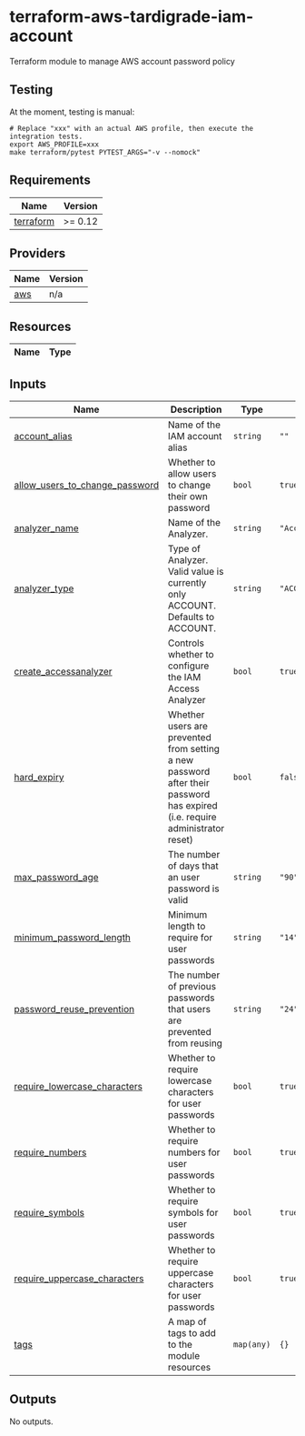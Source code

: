 # terraform-aws-tardigrade-iam-account

Terraform module to manage AWS account password policy

## Testing

At the moment, testing is manual:

```
# Replace "xxx" with an actual AWS profile, then execute the integration tests.
export AWS_PROFILE=xxx 
make terraform/pytest PYTEST_ARGS="-v --nomock"
```

<!-- BEGIN TFDOCS -->
## Requirements

| Name | Version |
|------|---------|
| <a name="requirement_terraform"></a> [terraform](#requirement\_terraform) | >= 0.12 |

## Providers

| Name | Version |
|------|---------|
| <a name="provider_aws"></a> [aws](#provider\_aws) | n/a |

## Resources

| Name | Type |
|------|------|

## Inputs

| Name | Description | Type | Default | Required |
|------|-------------|------|---------|:--------:|
| <a name="input_account_alias"></a> [account\_alias](#input\_account\_alias) | Name of the IAM account alias | `string` | `""` | no |
| <a name="input_allow_users_to_change_password"></a> [allow\_users\_to\_change\_password](#input\_allow\_users\_to\_change\_password) | Whether to allow users to change their own password | `bool` | `true` | no |
| <a name="input_analyzer_name"></a> [analyzer\_name](#input\_analyzer\_name) | Name of the Analyzer. | `string` | `"AccountAnalyzer"` | no |
| <a name="input_analyzer_type"></a> [analyzer\_type](#input\_analyzer\_type) | Type of Analyzer. Valid value is currently only ACCOUNT. Defaults to ACCOUNT. | `string` | `"ACCOUNT"` | no |
| <a name="input_create_accessanalyzer"></a> [create\_accessanalyzer](#input\_create\_accessanalyzer) | Controls whether to configure the IAM Access Analyzer | `bool` | `true` | no |
| <a name="input_hard_expiry"></a> [hard\_expiry](#input\_hard\_expiry) | Whether users are prevented from setting a new password after their password has expired (i.e. require administrator reset) | `bool` | `false` | no |
| <a name="input_max_password_age"></a> [max\_password\_age](#input\_max\_password\_age) | The number of days that an user password is valid | `string` | `"90"` | no |
| <a name="input_minimum_password_length"></a> [minimum\_password\_length](#input\_minimum\_password\_length) | Minimum length to require for user passwords | `string` | `"14"` | no |
| <a name="input_password_reuse_prevention"></a> [password\_reuse\_prevention](#input\_password\_reuse\_prevention) | The number of previous passwords that users are prevented from reusing | `string` | `"24"` | no |
| <a name="input_require_lowercase_characters"></a> [require\_lowercase\_characters](#input\_require\_lowercase\_characters) | Whether to require lowercase characters for user passwords | `bool` | `true` | no |
| <a name="input_require_numbers"></a> [require\_numbers](#input\_require\_numbers) | Whether to require numbers for user passwords | `bool` | `true` | no |
| <a name="input_require_symbols"></a> [require\_symbols](#input\_require\_symbols) | Whether to require symbols for user passwords | `bool` | `true` | no |
| <a name="input_require_uppercase_characters"></a> [require\_uppercase\_characters](#input\_require\_uppercase\_characters) | Whether to require uppercase characters for user passwords | `bool` | `true` | no |
| <a name="input_tags"></a> [tags](#input\_tags) | A map of tags to add to the module resources | `map(any)` | `{}` | no |

## Outputs

No outputs.

<!-- END TFDOCS -->
